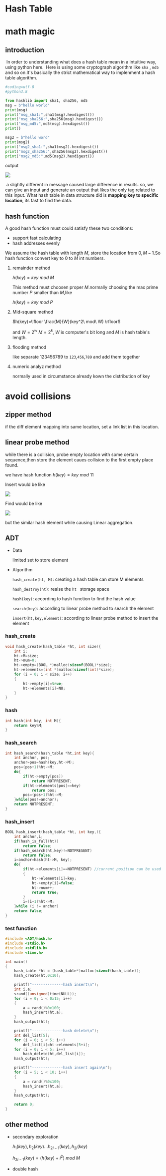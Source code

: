 # Hash Table

# math magic

## introduction

​	In order to understanding what does a hash table mean in a intuitive way, using python here.
​	Here is using some cryptograph algorithm like  `sha` , `md5` and so on.It's basically the strict mathematical way to implenment a hash table algorithm.

```python
#coding=utf-8
#python3.8

from hashlib import sha1, sha256, md5
msg = b"hello world"
print(msg)
print("msg_sha1:",sha1(msg).hexdigest())
print("msg_sha256:",sha256(msg).hexdigest())
print("msg_md5:",md5(msg).hexdigest())
print()

msg2 = b"hello word"
print(msg2)
print("msg2_sha1:",sha1(msg2).hexdigest())
print("msg2_sha256:",sha256(msg2).hexdigest())
print("msg2_md5:",md5(msg2).hexdigest())
```

output

![](../imgs/8-hash1.png)

​	a slightly different in message caused large difference in results.
​	so, we can give an input and generate an output that likes the only tag related to this input. What hash table in data structure did is **mapping key to specific location**, its fast to find the data.

## hash function

A good hash function must could satisfy these two conditions:

- support fast calculating
- hash addresses evenly

We assume the hash table with length $M$, store the location from $0,M-1$.So hash function convert key to $0$  to $M$ int numbers.

1. remainder method

   $h(key)=key\ mod\ M$

   This method must choosen proper $M$.normally choosing the max prime number $P$ smaller than $M$,like

   $h(key)=key\ mod\ P$

2. Mid-square method

   $h(key)=\lfloor \frac{M}{W}(key^2\ mod\ W) \rfloor$

   and $W=2^w$ $M=2^k$, $W$ is computer's bit long and $M$ is hash table's length.

3. flooding method

   like separate $123456789$ to `123`,`456`,`789` and add them together

4. numeric analyz method

   normally used in circumstance already kown the distribution of key

# avoid collisions

## zipper method

if the diff element mapping into same location, set a link list in this location.

## linear probe method

while there is a collision, probe empty location with some certain sequence,then store the element caues collision to the first empty place found.

we have hash function $h(key)=key\ mod\ 11$

Insert would be like

![](../imgs/8-hash2.jpg)

Find would be like

![](../imgs/8-hash3.jpg)

but the similar hash element while causing Linear aggregation.

## ADT

- Data

  limited set to store element

- Algorithm

  `hash_create(ht, M)`: creating a hash table can store M elements

  `hash_destroy(ht)`: realse the `ht ` storage space

  `hash(key)`: according to hash function to find the hash value

  `search(key)`: according to linear probe method to search the element

  `insert(ht,key,element)`: according to linear probe method to insert the element

### hash_create

```c
void hash_create(hash_table *ht, int size){
    int i;
    ht->M=size;
    ht->num=0;
    ht->empty=(BOOL *)malloc(sizeof(BOOL)*size);
    ht->elements=(int *)malloc(sizeof(int)*size);
    for (i = 0; i < size; i++)
    {
        ht->empty[i]=true;
        ht->elements[i]=NU;
    }
}
```

### hash

```c
int hash(int key, int M){
    return key%M;
}
```

### hash_search

```c
int hash_search(hash_table *ht,int key){
    int anchor, pos;
    anchor=pos=hash(key,ht->M);
    pos=(pos+1)%ht->M;
    do{
        if(ht->empty[pos])
            return NOTPRESENT;
        if(ht->elements[pos]==key)
            return pos;
        pos=(pos+1)%ht->M;
    }while(pos!=anchor);
    return NOTPRESENT;
}
```

### hash_insert

```c
BOOL hash_insert(hash_table *ht, int key,){
    int anchor,i;
    if(hash_is_full(ht))
        return false;
    if(hash_search(ht,key)!=NOTPRESENT)
        return false;
    i=anchor=hash(ht->M, key);
    do{
        if(ht->elements[i]==NOTPRESENT) //current position can be used
        {
            ht->elements[i]=key;
            ht->empty[i]=false;
            ht->num++;
            return true;
        }
        i=(i+1)%ht->M;
    }while (i != anchor)
    return false;
}
```

### test function

```c
#include <ADT/hash.h>
#include <stdio.h>
#include <stdlib.h>
#include <time.h>

int main()
{
    hash_table *ht = (hash_table*)malloc(sizeof(hash_table));
    hash_create(ht,0x10);

    printf("--------------hash insert\n");
    int i,a;
    srand((unsigned)time(NULL));
    for (i = 0; i < 0x15; i++)
    {
        a = rand()%0x100;
        hash_insert(ht,a);
    }
    hash_output(ht);

    printf("--------------hash delete\n");
    int del_list[5];
    for (i = 0; i < 5; i++)
        del_list[i]=ht->elements[5+i];
    for (i = 0; i < 5; i++)
        hash_delete(ht,del_list[i]);
    hash_output(ht);

    printf("--------------hash insert again\n");
    for (i = 5; i < 10; i++)
    {
        a = rand()%0x100;
        hash_insert(ht,a);
    }
    hash_output(ht);

    return 0;
}
```

## other method

- secondary exploration

  $h_1(key),h_2(key)...h_{2i-1}(key),h_{2i}(key)$

  $h_{2i-1}(key)=(h(key)+i^2)\ mod\ M$

- double hash

  